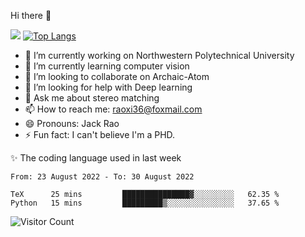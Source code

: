 Hi there 👋

![](https://github-readme-stats.vercel.app/api?username=Raohaocheng)
[![Top Langs](https://github-readme-stats.vercel.app/api/top-langs/?username=Raohaocheng&layout=compact)](https://github.com/anuraghazra/github-readme-stats)

- 🔭 I’m currently working on Northwestern Polytechnical University
- 🌱 I’m currently learning computer vision
- 👯 I’m looking to collaborate on Archaic-Atom
- 🤔 I’m looking for help with Deep learning
- 💬 Ask me about stereo matching
- 📫 How to reach me: raoxi36@foxmail.com
- 😄 Pronouns: Jack Rao
- ⚡ Fun fact: I can't believe I'm a PHD.

✨ The coding language used in last week
<!--START_SECTION:waka-->

```text
From: 23 August 2022 - To: 30 August 2022

TeX      25 mins         ███████████████▓░░░░░░░░░   62.35 %
Python   15 mins         █████████▒░░░░░░░░░░░░░░░   37.65 %
```

<!--END_SECTION:waka-->

![Visitor Count](https://profile-counter.glitch.me/Raohaocheng/count.svg)
